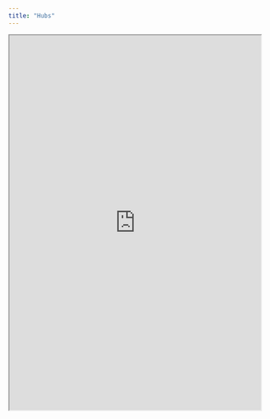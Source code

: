 ```yaml
---
title: "Hubs"
---
```



<iframe height="750" width="100%" src="https://ewelton.github.io/ktest/wiki.html#Hubs"></iframe>
